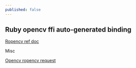 ```yaml
---
published: false
---
```

## Ruby opencv ffi auto-generated binding

[Ropencv ref doc](http://www.rubydoc.info/gems/ropencv/0.0.7/OpenCV/)

Misc

[Opencv ropencv request](http://code.opencv.org/issues/3949)
